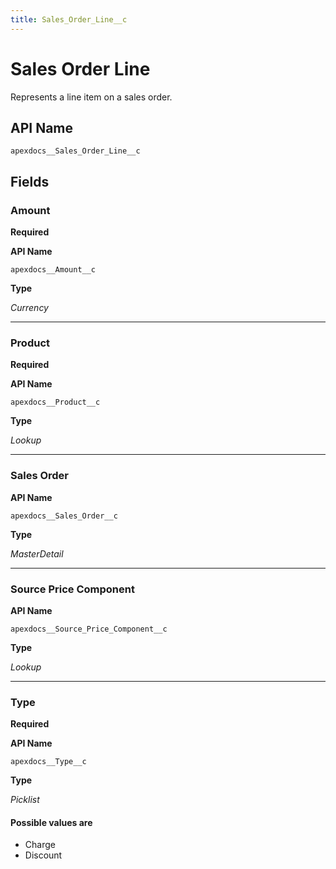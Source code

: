 ```yaml
---
title: Sales_Order_Line__c
---
```


# Sales Order Line

Represents a line item on a sales order.

## API Name
`apexdocs__Sales_Order_Line__c`

## Fields
### Amount
**Required**

**API Name**

`apexdocs__Amount__c`

**Type**

*Currency*

---
### Product
**Required**

**API Name**

`apexdocs__Product__c`

**Type**

*Lookup*

---
### Sales Order

**API Name**

`apexdocs__Sales_Order__c`

**Type**

*MasterDetail*

---
### Source Price Component

**API Name**

`apexdocs__Source_Price_Component__c`

**Type**

*Lookup*

---
### Type
**Required**

**API Name**

`apexdocs__Type__c`

**Type**

*Picklist*

#### Possible values are
* Charge
* Discount